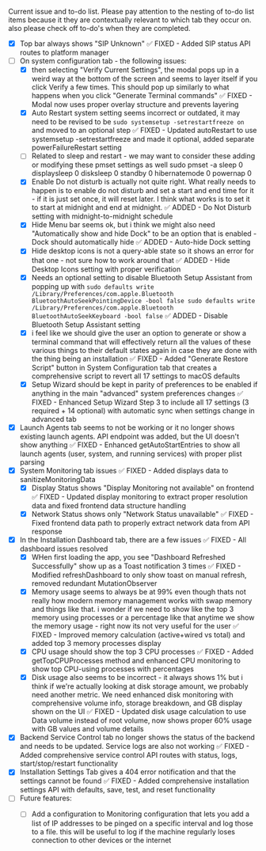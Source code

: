 Current issue and to-do list. Please pay attention to the nesting of to-do list items because it they are contextually relevant to which tab they occur on. also please check off to-do's when they are completed.

- [x] Top bar always shows "SIP Unknown" ✅ FIXED - Added SIP status API routes to platform manager
- [ ] On system configuration tab - the following issues:
    - [x] then selecting "Verify Current Settings", the modal pops up in a weird way at the bottom of the screen and seems to layer itself if you click Verify a few times. This should pop up similarly to what happens when you click "Generate Terminal commands" ✅ FIXED - Modal now uses proper overlay structure and prevents layering
    - [x] Auto Restart system setting seems incorrect or outdated, it may need to be revised to be `sudo systemsetup -setrestartfreeze on` and moved to an optional step ✅ FIXED - Updated autoRestart to use systemsetup -setrestartfreeze and made it optional, added separate powerFailureRestart setting
    - [ ] Related to sleep and restart - we may want to consider these adding or modifying these pmset settings as well sudo pmset -a sleep 0 displaysleep 0 disksleep 0 standby 0 hibernatemode 0 powernap 0 
    - [x] Enable Do not disturb is actually not quite right. What really needs to happen is to enable do not disturb and set a start and end time for it - if it is just set once, it will reset later. I think what works is to set it to start at midnight and end at midnight. ✅ ADDED - Do Not Disturb setting with midnight-to-midnight schedule
    - [x] Hide Menu bar seems ok, but i think we might also need "Automatically show and hide Dock" to be an option that is enabled - Dock should automatically hide ✅ ADDED - Auto-hide Dock setting
    - [x] Hide desktop icons is not a query-able state so it shows an error for that one - not sure how to work around that ✅ ADDED - Hide Desktop Icons setting with proper verification
    - [x] Needs an optional setting to disable Bluetooth Setup Assistant from popping up with `sudo defaults write /Library/Preferences/com.apple.Bluetooth BluetoothAutoSeekPointingDevice -bool false
sudo defaults write /Library/Preferences/com.apple.Bluetooth BluetoothAutoSeekKeyboard -bool false` ✅ ADDED - Disable Bluetooth Setup Assistant setting
    - [x] i feel like we should give the user an option to generate or show a terminal command that will effectively return all the values of these various things to their default states again in case they are done with the thing being an installation ✅ FIXED - Added "Generate Restore Script" button in System Configuration tab that creates a comprehensive script to revert all 17 settings to macOS defaults
    - [x] Setup Wizard should be kept in parity of preferences to be enabled if anything in the main "advanced" system preferences changes ✅ FIXED - Enhanced Setup Wizard Step 3 to include all 17 settings (3 required + 14 optional) with automatic sync when settings change in advanced tab
- [x] Launch Agents tab seems to not be working or it no longer shows existing launch agents. API endpoint was added, but the UI doesn't show anything ✅ FIXED - Enhanced getAutoStartEntries to show all launch agents (user, system, and running services) with proper plist parsing
- [x] System Monitoring tab issues ✅ FIXED - Added displays data to sanitizeMonitoringData 
    - [x] Display Status shows "Display Monitoring not available" on frontend ✅ FIXED - Updated display monitoring to extract proper resolution data and fixed frontend data structure handling
    - [x] Network Status shows only "Network Status unavailable" ✅ FIXED - Fixed frontend data path to properly extract network data from API response
- [x] In the Installation Dashboard tab, there are a few issues ✅ FIXED - All dashboard issues resolved
    - [x] WHen first loading the app, you see "Dashboard Refreshed Successfully" show up as a Toast notification 3 times ✅ FIXED - Modified refreshDashboard to only show toast on manual refresh, removed redundant MutationObserver
    - [x] Memory usage seems to always be at 99% even though thats not really how modern memory management works with swap memory and things like that. i wonder if we need to show like the top 3 memory using processes or a percentage like that anytime we show the memory usage - right now its not very useful for the user ✅ FIXED - Improved memory calculation (active+wired vs total) and added top 3 memory processes display
    - [x] CPU usage should show the top 3 CPU processes ✅ FIXED - Added getTopCPUProcesses method and enhanced CPU monitoring to show top CPU-using processes with percentages
    - [x] Disk usage also seems to be incorrect - it always shows 1% but i think if we're actually looking at disk storage amount, we probably need another metric. We need enhanced disk monitoring with comprehensive volume info, storage breakdown, and GB display shown on the UI ✅ FIXED - Updated disk usage calculation to use Data volume instead of root volume, now shows proper 60% usage with GB values and volume details
- [x] Backend Service Control tab no longer shows the status of the backend and needs to be updated. Service logs are also not working ✅ FIXED - Added comprehensive service control API routes with status, logs, start/stop/restart functionality
- [x] Installation Settings Tab gives a 404 error notification and that the settings cannot be found ✅ FIXED - Added comprehensive installation settings API with defaults, save, test, and reset functionality
- [ ] Future features:
    - [ ] Add a configuration to Monitoring configuration that lets you add a list of IP addresses to be pinged on a specific interval and log those to a file. this will be useful to log if the machine regularly loses connection to other devices or the internet


